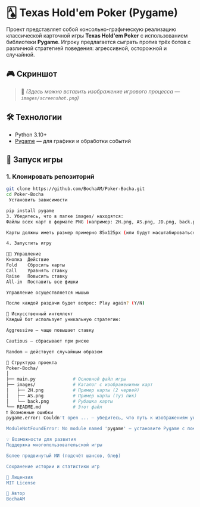# 🂡 Texas Hold'em Poker (Pygame)

Проект представляет собой консольно-графическую реализацию классической карточной игры **Texas Hold'em Poker** с использованием библиотеки **Pygame**. Игроку предлагается сыграть против трёх ботов с различной стратегией поведения: агрессивной, осторожной и случайной.

## 🎮 Скриншот
> 📌 *(Здесь можно вставить изображение игрового процесса — `images/screenshot.png`)*

## 🛠️ Технологии
- Python 3.10+
- [Pygame](https://www.pygame.org/) — для графики и обработки событий

## 🚀 Запуск игры

### 1. Клонировать репозиторий
```bash
git clone https://github.com/BochaAM/Poker-Bocha.git
cd Poker-Bocha
 Установить зависимости

pip install pygame
3. Убедитесь, что в папке images/ находятся:
Файлы всех карт в формате PNG (например: 2H.png, AS.png, JD.png, back.png и т.д.)

Карты должны иметь размер примерно 85x125px (или будут масштабироваться)

4. Запустить игру

👨‍💻 Управление
Кнопка	Действие
Fold	Сбросить карты
Call	Уравнять ставку
Raise	Повысить ставку
All-in	Поставить все фишки

Управление осуществляется мышью

После каждой раздачи будет вопрос: Play again? (Y/N)

🧠 Искусственный интеллект
Каждый бот использует уникальную стратегию:

Aggressive — чаще повышает ставку

Cautious — сбрасывает при риске

Random — действует случайным образом

📁 Структура проекта
Poker-Bocha/
│
├── main.py              # Основной файл игры
├── images/              # Каталог с изображениями карт
│   ├── 2H.png           # Пример карты (2 червей)
│   ├── AS.png           # Пример карты (туз пик)
│   └── back.png         # Рубашка карты
└── README.md            # Этот файл
❗ Возможные ошибки
pygame.error: Couldn't open ... — убедитесь, что путь к изображениям указан верно

ModuleNotFoundError: No module named 'pygame' — установите Pygame с помощью pip install pygame

💡 Возможности для развития
Поддержка многопользовательской игры

Более продвинутый ИИ (подсчёт шансов, блеф)

Сохранение истории и статистики игр

🧾 Лицензия
MIT License

👤 Автор
BochaAM
